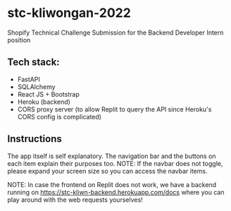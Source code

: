 # stc-kliwongan-2022
Shopify Technical Challenge Submission for the Backend Developer Intern position

## Tech stack:
- FastAPI
- SQLAlchemy
- React JS + Bootstrap
- Heroku (backend)
- CORS proxy server (to allow Replit to query the API since Heroku's CORS config is complicated)

## Instructions

The app itself is self explanatory. The navigation bar and the buttons on each item explain their purposes too.
NOTE: If the navbar does not toggle, please expand your screen size so you can access the navbar items.

NOTE: In case the frontend on Replit does not work, we have a backend running on
https://stc-kliwn-backend.herokuapp.com/docs where you can play around with the web requests yourselves!
